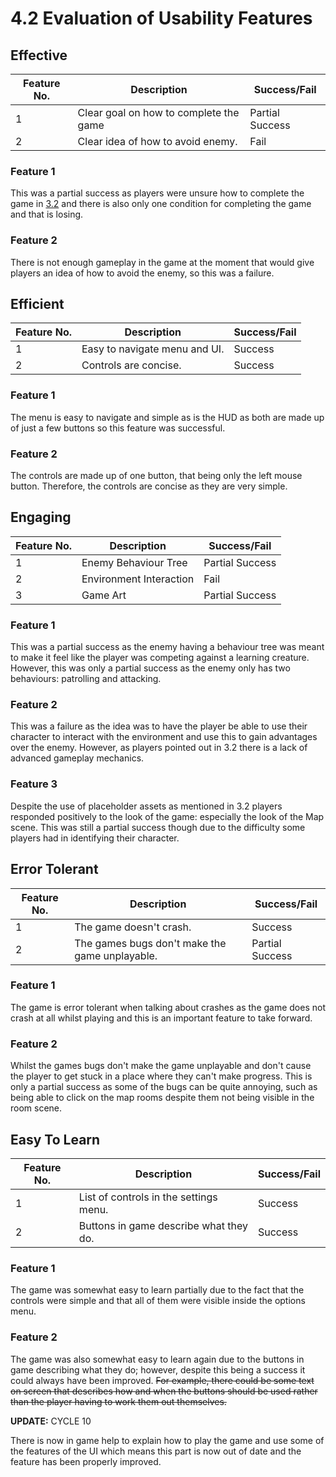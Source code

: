 # 4.2 Evaluation of Usability Features

## Effective

| Feature No. | Description                            | Success/Fail    |
| ----------- | -------------------------------------- | --------------- |
| 1           | Clear goal on how to complete the game | Partial Success |
| 2           | Clear idea of how to avoid enemy.      | Fail            |

### Feature 1

This was a partial success as players were unsure how to complete the game in [3.2](../3-testing/3.2-usability-testing.md) and there is also only one condition for completing the game and that is losing.

### Feature 2

There is not enough gameplay in the game at the moment that would give players an idea of how to avoid the enemy, so this was a failure.

## Efficient

| Feature No. | Description                   | Success/Fail |
| ----------- | ----------------------------- | ------------ |
| 1           | Easy to navigate menu and UI. | Success      |
| 2           | Controls are concise.         | Success      |

### Feature 1

The menu is easy to navigate and simple as is the HUD as both are made up of just a few buttons so this feature was successful.

### Feature 2

The controls are made up of one button, that being only the left mouse button. Therefore, the controls are concise as they are very simple.

## Engaging

| Feature No. | Description             | Success/Fail    |
| ----------- | ----------------------- | --------------- |
| 1           | Enemy Behaviour Tree    | Partial Success |
| 2           | Environment Interaction | Fail            |
| 3           | Game Art                | Partial Success |

### Feature 1

This was a partial success as the enemy having a behaviour tree was meant to make it feel like the player was competing against a learning creature. However, this was only a partial success as the enemy only has two behaviours: patrolling and attacking.

### Feature 2

This was a failure as the idea was to have the player be able to use their character to interact with the environment and use this to gain advantages over the enemy. However, as players pointed out in 3.2 there is a lack of advanced gameplay mechanics.

### Feature 3

Despite the use of placeholder assets as mentioned in 3.2 players responded positively to the look of the game: especially the look of the Map scene. This was still a partial success though due to the difficulty some players had in identifying their character.

## Error Tolerant

| Feature No. | Description                                    | Success/Fail    |
| ----------- | ---------------------------------------------- | --------------- |
| 1           | The game doesn't crash.                        | Success         |
| 2           | The games bugs don't make the game unplayable. | Partial Success |

### Feature 1

The game is error tolerant when talking about crashes as the game does not crash at all whilst playing and this is an important feature to take forward.

### Feature 2

Whilst the games bugs don't make the game unplayable and don't cause the player to get stuck in a place where they can't make progress. This is only a partial success as some of the bugs can be quite annoying, such as being able to click on the map rooms despite them not being visible in the room scene.

## Easy To Learn

| Feature No. | Description                            | Success/Fail |
| ----------- | -------------------------------------- | ------------ |
| 1           | List of controls in the settings menu. | Success      |
| 2           | Buttons in game describe what they do. | Success      |

### Feature 1

The game was somewhat easy to learn partially due to the fact that the controls were simple and that all of them were visible inside the options menu.

### Feature 2

The game was also somewhat easy to learn again due to the buttons in game describing what they do; however, despite this being a success it could always have been improved. ~~For example, there could be some text on screen that describes how and when the buttons should be used rather than the player having to work them out themselves.~~

**UPDATE:** CYCLE 10

There is now in game help to explain how to play the game and use some of the features of the UI which means this part is now out of date and the feature has been properly improved.
